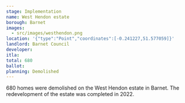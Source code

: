 ```yaml
---
stage: Implementation 
name: West Hendon estate 
borough: Barnet
images:
  - src/images/westhendon.png
location: '{"type":"Point","coordinates":[-0.241227,51.577059]}'
landlord: Barnet Council
developer:
itla:
total: 680
ballot:
planning: Demolished
---
```

680 homes were demolished on the West Hendon estate in Barnet.
The redevelopment of the estate was completed in 2022.
